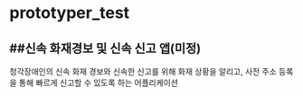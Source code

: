 # prototyper_test
##신속 화재경보 및 신속 신고 앱(미정)
---------------
청각장애인의 신속 화재 경보와 신속한 신고를 위해 화재 상황을 알리고, 사전 주소 등록을 통해 빠르게 신고할 수 있도록 하는 어플리케이션
